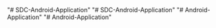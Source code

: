 "# SDC-Android-Application" 
"# SDC-Android-Application" 
"# Android-Application" 
"# Android-Application" 
